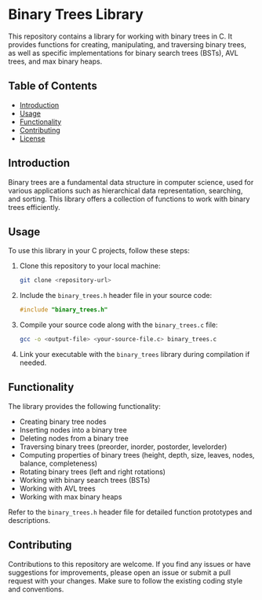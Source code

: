 
# Binary Trees Library

This repository contains a library for working with binary trees in C. It provides functions for creating, manipulating, and traversing binary trees, as well as specific implementations for binary search trees (BSTs), AVL trees, and max binary heaps.

## Table of Contents

- [Introduction](#introduction)
- [Usage](#usage)
- [Functionality](#functionality)
- [Contributing](#contributing)
- [License](#license)

## Introduction

Binary trees are a fundamental data structure in computer science, used for various applications such as hierarchical data representation, searching, and sorting. This library offers a collection of functions to work with binary trees efficiently.

## Usage

To use this library in your C projects, follow these steps:

1. Clone this repository to your local machine:

    ```bash
    git clone <repository-url>
    ```

2. Include the `binary_trees.h` header file in your source code:

    ```c
    #include "binary_trees.h"
    ```

3. Compile your source code along with the `binary_trees.c` file:

    ```bash
    gcc -o <output-file> <your-source-file.c> binary_trees.c
    ```

4. Link your executable with the `binary_trees` library during compilation if needed.

## Functionality

The library provides the following functionality:

- Creating binary tree nodes
- Inserting nodes into a binary tree
- Deleting nodes from a binary tree
- Traversing binary trees (preorder, inorder, postorder, levelorder)
- Computing properties of binary trees (height, depth, size, leaves, nodes, balance, completeness)
- Rotating binary trees (left and right rotations)
- Working with binary search trees (BSTs)
- Working with AVL trees
- Working with max binary heaps

Refer to the `binary_trees.h` header file for detailed function prototypes and descriptions.

## Contributing

Contributions to this repository are welcome. If you find any issues or have suggestions for improvements, please open an issue or submit a pull request with your changes. Make sure to follow the existing coding style and conventions.

